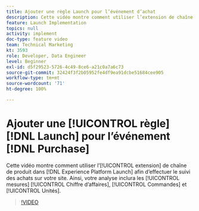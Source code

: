 ```yaml
---
title: Ajouter une règle Launch pour l’événement d’achat
description: Cette vidéo montre comment utiliser l’extension de chaîne de produit dans Launch afin d’effectuer le suivi des achats sur votre site. Ainsi, votre analyse inclura les mesures Chiffre d’affaires, Commandes et Unités.
feature: Launch Implementation
topics: null
activity: implement
doc-type: feature video
team: Technical Marketing
kt: 3593
role: Developer, Data Engineer
level: Beginner
exl-id: d5f29523-5726-4c49-8ce6-a21c0a7a6c73
source-git-commit: 32424f3f2b05952fe4df9ea91dcbe51684cee905
workflow-type: tm+mt
source-wordcount: '71'
ht-degree: 100%

---
```


# Ajouter une [!UICONTROL règle] [!DNL Launch] pour l’événement [!DNL Purchase]

Cette vidéo montre comment utiliser l’[!UICONTROL extension] de chaîne de produit dans [!DNL Experience Platform Launch] afin d’effectuer le suivi des achats sur votre site. Ainsi, votre analyse inclura les [!UICONTROL mesures] [!UICONTROL Chiffre d’affaires], [!UICONTROL Commandes] et [!UICONTROL Unités].

>[!VIDEO](https://video.tv.adobe.com/v/28766/?quality=12)
